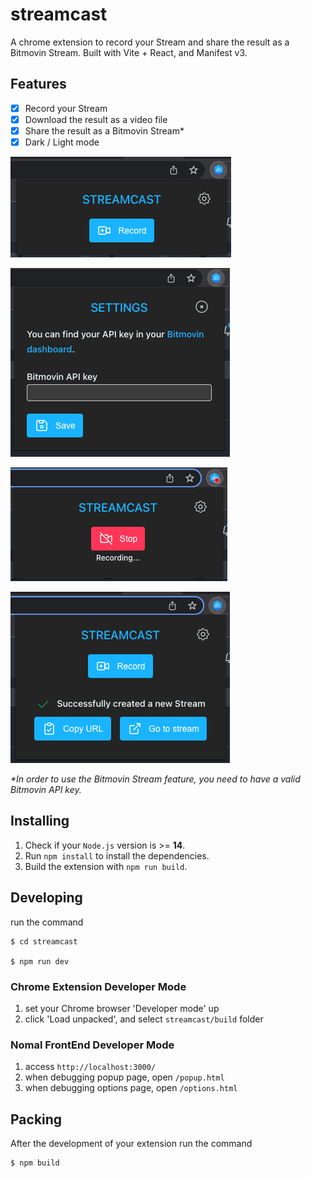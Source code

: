 # streamcast

A chrome extension to record your Stream and share the result as a Bitmovin Stream. Built with Vite + React, and Manifest v3.

## Features

- [x] Record your Stream
- [x] Download the result as a video file
- [x] Share the result as a Bitmovin Stream*
- [x] Dark / Light mode 

![screenshot1](readme/screenshot1.png)

![screenshot2](readme/screenshot2.png)

![screenshot3](readme/screenshot3.png)

![screenshot4](readme/screenshot4.png)

_*In order to use the Bitmovin Stream feature, you need to have a valid Bitmovin API key._

## Installing

1. Check if your `Node.js` version is >= **14**.
2. Run `npm install` to install the dependencies.
3. Build the extension with `npm run build`.

## Developing

run the command

```shell
$ cd streamcast

$ npm run dev
```

### Chrome Extension Developer Mode

1. set your Chrome browser 'Developer mode' up
2. click 'Load unpacked', and select `streamcast/build` folder

### Nomal FrontEnd Developer Mode

1. access `http://localhost:3000/`
2. when debugging popup page, open `/popup.html`
3. when debugging options page, open `/options.html`

## Packing

After the development of your extension run the command

```shell
$ npm build
```
